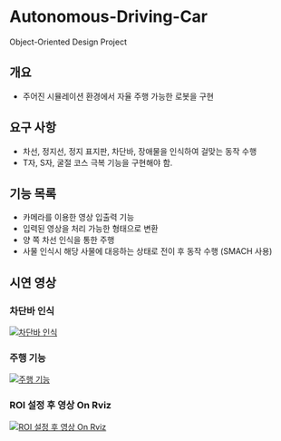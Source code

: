# Autonomous-Driving-Car
Object-Oriented Design Project

## 개요
- 주어진 시뮬레이션 환경에서 자율 주행 가능한 로봇을 구현

## 요구 사항
- 차선, 정지선, 정지 표지판, 차단바, 장애물을 인식하여 걸맞는 동작 수행
- T자, S자, 굴절 코스 극복 기능을 구현해야 함.

## 기능 목록
- 카메라를 이용한 영상 입출력 기능
- 입력된 영상을 처리 가능한 형태으로 변환
- 양 쪽 차선 인식을 통한 주행
- 사물 인식시 해당 사물에 대응하는 상태로 전이 후 동작 수행 (SMACH 사용)

## 시연 영상
### 차단바 인식
[![차단바 인식](http://img.youtube.com/vi/uLR1RNqJ1Mw/0.jpg)](https://youtu.be/ISJEHpfYz_E)

### 주행 기능
[![주행 기능](http://img.youtube.com/vi/uLR1RNqJ1Mw/0.jpg)](https://youtu.be/cXGEKiqsE1o)

### ROI 설정 후 영상 On Rviz
[![ROI 설정 후 영상 On Rviz](http://img.youtube.com/vi/uLR1RNqJ1Mw/0.jpg)](https://youtu.be/X6s7BTfWpKc)
